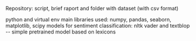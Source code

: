 Repository: script, brief raport and folder with dataset (with csv format)

python and virtual env
main libraries used: numpy, pandas, seaborn, matplotlib, scipy
models for sentiment classification: nltk vader and textblop -- simple pretrained model based on lexicons
